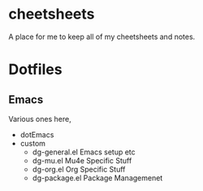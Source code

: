 # cheetsheets


A place for me to keep all of my cheetsheets and notes.

# Dotfiles

## Emacs

Various ones here,

 - dotEmacs
 - custom
    - dg-general.el   Emacs setup etc
	- dg-mu.el  Mu4e Specific Stuff
	- dg-org.el Org Specific Stuff
	- dg-package.el  Package Managemenet
